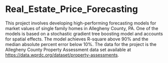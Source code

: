 # Real_Estate_Price_Forecasting

This project involves developing high-performing forecasting models for market values of single family homes in Allegheny County, PA. One of the models is based on a stochastic gradient tree boosting model and accounts for spatial effects. The model achieves R-square above 90% and the median absolute percent error below 10%. The data for the project is the Allegheny County Property Assessment data set available at https://data.wprdc.org/dataset/property-assessments.
